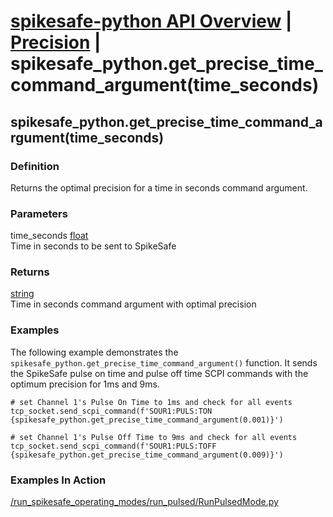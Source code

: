 # [spikesafe-python API Overview](/spikesafe_python_lib_docs/README.md) | [Precision](/spikesafe_python_lib_docs/Precision/README.md) | spikesafe_python.get_precise_time_command_argument(time_seconds)

## spikesafe_python.get_precise_time_command_argument(time_seconds)

### Definition
Returns the optimal precision for a time in seconds command argument.

### Parameters
time_seconds [float](https://docs.python.org/3/library/functions.html#float)  
Time in seconds to be sent to SpikeSafe

### Returns
[string](https://docs.python.org/3/library/string.html)  
Time in seconds command argument with optimal precision

### Examples
The following example demonstrates the `spikesafe_python.get_precise_time_command_argument()` function. It sends the SpikeSafe pulse on time and pulse off time SCPI commands with the optimum precision for 1ms and 9ms.
```
# set Channel 1's Pulse On Time to 1ms and check for all events
tcp_socket.send_scpi_command(f'SOUR1:PULS:TON {spikesafe_python.get_precise_time_command_argument(0.001)}')

# set Channel 1's Pulse Off Time to 9ms and check for all events
tcp_socket.send_scpi_command(f'SOUR1:PULS:TOFF {spikesafe_python.get_precise_time_command_argument(0.009)}')
```

### Examples In Action
[/run_spikesafe_operating_modes/run_pulsed/RunPulsedMode.py](/run_spikesafe_operating_modes/run_pulsed/RunPulsedMode.py)
